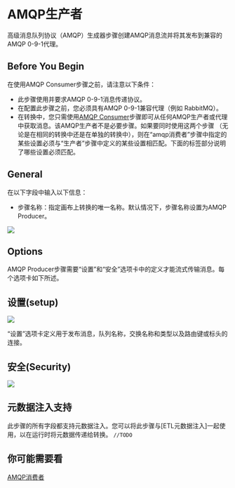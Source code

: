 # AMQP生产者

高级消息队列协议（AMQP）生成器步骤创建AMQP消息流并将其发布到兼容的AMQP 0-9-1代理。 

## Before You Begin

在使用AMQP Consumer步骤之前，请注意以下条件：

- 此步骤使用并要求AMQP 0-9-1消息传递协议。
- 在配置此步骤之前，您必须具有AMQP 0-9-1兼容代理（例如  RabbitMQ）。
- 在转换中，您只需使用[AMQP Consumer](./ampqConsumer.md )步骤即可从任何AMQP生产者或代理中获取消息。该AMQP生产者不是必要步骤。如果要同时使用这两个步骤
（无论是在相同的转换中还是在单独的转换中），则在“amqp消费者”步骤中指定的某些设置必须与“生产者”步骤中定义的某些设置相匹配。下面的标签部分说明了哪些设置必须匹配。

## General

在以下字段中输入以下信息：
- 步骤名称：指定画布上转换的唯一名称。默认情况下，步骤名称设置为AMQP Producer。

![](/image/PDI_TransStep_Dialog_AMQP-Producer.png)

## Options
AMQP Producer步骤需要“设置”和“安全”选项卡中的定义才能流式传输消息。每个选项卡如下所述。

## 设置(setup)

![](/image/PDI_TransStep_Tab_Setup2_AMQP-Producer.png)

“设置”选项卡定义用于发布消息，队列名称，交换名称和类型以及路由键或标头的连接。


## 安全(Security)
![](/image/PDI_TransStep_Tab_Security_AMQP-Producer.png)

## 元数据注入支持


此步骤的所有字段都支持元数据注入。您可以将此步骤与[ETL元数据注入]一起使用，以在运行时将元数据传递给转换。 ```//TODO``` 

## 你可能需要看

[AMQP消费者](step/amqpConsumer.md)


